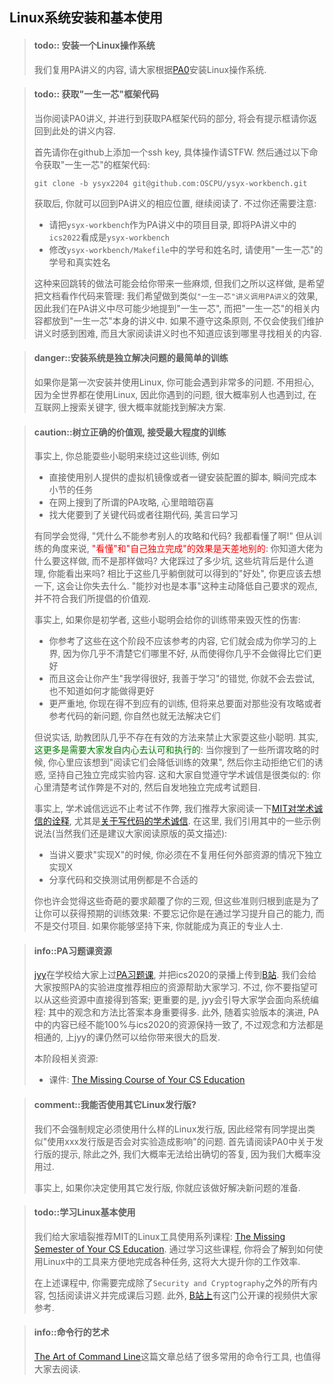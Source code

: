 ## Linux系统安装和基本使用

> #### todo:: 安装一个Linux操作系统
> 我们复用PA讲义的内容, 请大家根据[PA0][pa0]安装Linux操作系统.

[pa0]: /ics-pa/PA0.html

> #### todo:: 获取"一生一芯"框架代码
> 当你阅读PA0讲义, 并进行到获取PA框架代码的部分, 将会有提示框请你返回到此处的讲义内容.
>
> 首先请你在github上添加一个ssh key, 具体操作请STFW.
> 然后通过以下命令获取"一生一芯"的框架代码:
> ```
> git clone -b ysyx2204 git@github.com:OSCPU/ysyx-workbench.git
> ```
> 获取后, 你就可以回到PA讲义的相应位置, 继续阅读了.
> 不过你还需要注意:
> * 请把`ysyx-workbench`作为PA讲义中的项目目录, 即将PA讲义中的`ics2022`看成是`ysyx-workbench`
> * 修改`ysyx-workbench/Makefile`中的学号和姓名时, 请使用"一生一芯"的学号和真实姓名
>
> 这种来回跳转的做法可能会给你带来一些麻烦, 但我们之所以这样做, 是希望把文档看作代码来管理:
> 我们希望做到类似`"一生一芯"讲义调用PA讲义`的效果,
> 因此我们在PA讲义中尽可能少地提到"一生一芯", 而把"一生一芯"的相关内容都放到"一生一芯"本身的讲义中.
> 如果不遵守这条原则, 不仅会使我们维护讲义时感到困难, 而且大家阅读讲义时也不知道应该到哪里寻找相关的内容.

<!-- -->
> #### danger::安装系统是独立解决问题的最简单的训练
> 如果你是第一次安装并使用Linux, 你可能会遇到非常多的问题.
> 不用担心, 因为全世界都在使用Linux, 因此你遇到的问题, 很大概率别人也遇到过,
> 在互联网上搜索关键字, 很大概率就能找到解决方案.

<!-- -->
> #### caution::树立正确的价值观, 接受最大程度的训练
> 事实上, 你总能耍些小聪明来绕过这些训练, 例如
> * 直接使用别人提供的虚拟机镜像或者一键安装配置的脚本, 瞬间完成本小节的任务
> * 在网上搜到了所谓的PA攻略, 心里暗暗窃喜
> * 找大佬要到了关键代码或者往期代码, 美言曰学习
>
> 有同学会觉得, "凭什么不能参考别人的攻略和代码? 我都看懂了啊!"
> 但从训练的角度来说, <font color=red>"看懂"和"自己独立完成"的效果是天差地别的</font>:
> 你知道大佬为什么要这样做, 而不是那样做吗?
> 大佬踩过了多少坑, 这些坑背后是什么道理, 你能看出来吗?
> 相比于这些几乎躺倒就可以得到的"好处", 你更应该去想一下, 这会让你失去什么.
> "能抄对也是本事"这种主动降低自己要求的观点, 并不符合我们所提倡的价值观.
>
> 事实上, 如果你是初学者, 这些小聪明会给你的训练带来毁灭性的伤害:
> * 你参考了这些在这个阶段不应该参考的内容, 它们就会成为你学习的上界,
>   因为你几乎不清楚它们哪里不好, 从而使得你几乎不会做得比它们更好
> * 而且这会让你产生"我学得很好, 我善于学习"的错觉, 你就不会去尝试, 也不知道如何才能做得更好
> * 更严重地, 你现在得不到应有的训练, 但将来总要面对那些没有攻略或者参考代码的新问题, 你自然也就无法解决它们
>
> 但说实话, 助教团队几乎不存在有效的方法来禁止大家耍这些小聪明.
> 其实, <font color=green>这更多是需要大家发自内心去认可和执行的</font>:
> 当你搜到了一些所谓攻略的时候, 你心里应该想到"阅读它们会降低训练的效果",
> 然后你主动拒绝它们的诱惑, 坚持自己独立完成实验内容.
> 这和大家自觉遵守学术诚信是很类似的:
> 你心里清楚考试作弊是不对的, 然后自发地独立完成考试题目.
>
> 事实上, 学术诚信远远不止考试不作弊,
> 我们推荐大家阅读一下[MIT对学术诚信的诠释][integrity],
> 尤其是[关于写代码的学术诚信][coding integrity].
> 在这里, 我们引用其中的一些示例说法(当然我们还是建议大家阅读原版的英文描述):
> * 当讲义要求"实现X"的时候, 你必须在不复用任何外部资源的情况下独立实现X
> * 分享代码和交换测试用例都是不合适的
>
> 你也许会觉得这些奇葩的要求颠覆了你的三观,
> 但这些准则归根到底是为了让你可以获得预期的训练效果:
> 不要忘记你是在通过学习提升自己的能力, 而不是交付项目.
> 如果你能够坚持下来, 你就能成为真正的专业人士.

[integrity]: http://integrity.mit.edu/
[coding integrity]: http://integrity.mit.edu/handbook/writing-code

> #### info::PA习题课资源
> [jyy][jyy]在学校给大家上过[PA习题课][ics-jyywiki], 并把ics2020的录播上传到[B站][bilibili].
> 我们会给大家按照PA的实验进度推荐相应的资源帮助大家学习.
> 不过, 你不要指望可以从这些资源中直接得到答案;
> 更重要的是, jyy会引导大家学会面向系统编程: 其中的观念和方法比答案本身重要得多.
> 此外, 随着实验版本的演进, PA中的内容已经不能100%与ics2020的资源保持一致了,
> 不过观念和方法都是相通的, 上jyy的课仍然可以给你带来很大的启发.
>
> 本阶段相关资源:
> * 课件: [The Missing Course of Your CS Education][ics2020-jyy-slide-1]

[jyy]: http://ics.nju.edu.cn/~jyy
[ics-jyywiki]: http://jyywiki.cn/ICS/2020/
[bilibili]: https://www.bilibili.com/video/BV1qa4y1j7xk/
[ics2020-jyy-slide-1]: http://jyywiki.cn/ICS/2020/slides/1.slides

> #### comment::我能否使用其它Linux发行版?
> 我们不会强制规定必须使用什么样的Linux发行版,
> 因此经常有同学提出类似"使用xxx发行版是否会对实验造成影响"的问题.
> 首先请阅读PA0中关于发行版的提示,
> 除此之外, 我们大概率无法给出确切的答复, 因为我们大概率没用过.
>
> 事实上, 如果你决定使用其它发行版, 你就应该做好解决新问题的准备.

<!-- -->
> #### todo::学习Linux基本使用
> 我们给大家墙裂推荐MIT的Linux工具使用系列课程: [The Missing Semester of Your CS Education][missing].
> 通过学习这些课程, 你将会了解到如何使用Linux中的工具来方便地完成各种任务,
> 这将大大提升你的工作效率.
>
> 在上述课程中, 你需要完成除了`Security and Cryptography`之外的所有内容,
> 包括阅读讲义并完成课后习题.
> 此外, [B站上][missing bilibili]有这门公开课的视频供大家参考.

[missing]: https://missing.csail.mit.edu/
[missing bilibili]: https://www.bilibili.com/video/BV1x7411H7wa

> #### info::命令行的艺术
> [The Art of Command Line][cmd]这篇文章总结了很多常用的命令行工具, 也值得大家去阅读.

[cmd]: https://github.com/jlevy/the-art-of-command-line
